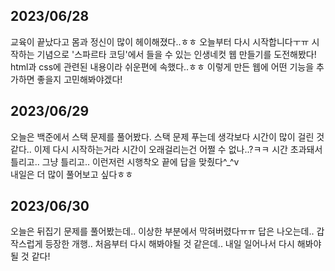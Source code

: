 ## 2023/06/28
교육이 끝났다고 몸과 정신이 많이 헤이해졌다..ㅎㅎ
오늘부터 다시 시작합니다ㅜㅠ
시작하는 기념으로 '스파르타 코딩'에서 들을 수 있는 인생네컷 웹 만들기를 도전해봤다!
html과 css에 관련된 내용이라 쉬운편에 속했다..ㅎㅎ
이렇게 만든 웹에 어떤 기능을 추가하면 좋을지 고민해봐야겠다!

## 2023/06/29
오늘은 백준에서 스택 문제를 풀어봤다.
스택 문제 푸는데 생각보다 시간이 많이 걸린 것 같다.. 이제 다시 시작하는거라 시간이 오래걸리는건 어쩔 수 없나..?ㅋㅋ 
시간 초과돼서 틀리고.. 그냥 틀리고.. 이런저런 시행착오 끝에 답을 맞췄다^_^v  
내일은 더 많이 풀어보고 싶다ㅎㅎ

## 2023/06/30
오늘은 뒤집기 문제를 풀어봤는데.. 이상한 부분에서 막혀버렸다ㅠㅠ
답은 나오는데.. 갑작스럽게 등장한 개행.. 처음부터 다시 해봐야될 것 같은데.. 내일 일어나서 다시 해봐야될 것 같다!